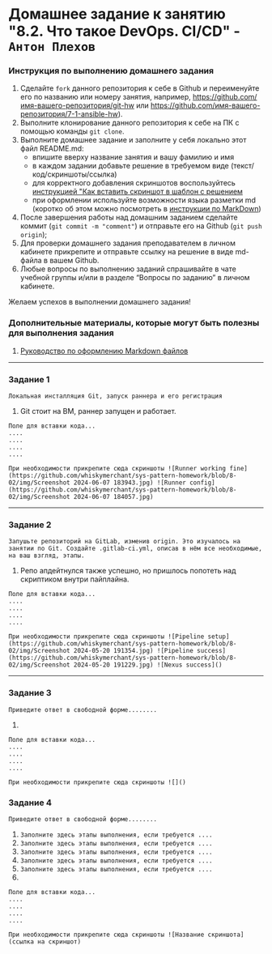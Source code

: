 # Домашнее задание к занятию "8.2. Что такое DevOps. СI/СD" - `Антон Плехов`


### Инструкция по выполнению домашнего задания

   1. Сделайте `fork` данного репозитория к себе в Github и переименуйте его по названию или номеру занятия, например, https://github.com/имя-вашего-репозитория/git-hw или  https://github.com/имя-вашего-репозитория/7-1-ansible-hw).
   2. Выполните клонирование данного репозитория к себе на ПК с помощью команды `git clone`.
   3. Выполните домашнее задание и заполните у себя локально этот файл README.md:
      - впишите вверху название занятия и вашу фамилию и имя
      - в каждом задании добавьте решение в требуемом виде (текст/код/скриншоты/ссылка)
      - для корректного добавления скриншотов воспользуйтесь [инструкцией "Как вставить скриншот в шаблон с решением](https://github.com/netology-code/sys-pattern-homework/blob/main/screen-instruction.md)
      - при оформлении используйте возможности языка разметки md (коротко об этом можно посмотреть в [инструкции  по MarkDown](https://github.com/netology-code/sys-pattern-homework/blob/main/md-instruction.md))
   4. После завершения работы над домашним заданием сделайте коммит (`git commit -m "comment"`) и отправьте его на Github (`git push origin`);
   5. Для проверки домашнего задания преподавателем в личном кабинете прикрепите и отправьте ссылку на решение в виде md-файла в вашем Github.
   6. Любые вопросы по выполнению заданий спрашивайте в чате учебной группы и/или в разделе “Вопросы по заданию” в личном кабинете.
   
Желаем успехов в выполнении домашнего задания!
   
### Дополнительные материалы, которые могут быть полезны для выполнения задания

1. [Руководство по оформлению Markdown файлов](https://gist.github.com/Jekins/2bf2d0638163f1294637#Code)

---

### Задание 1

`Локальная инсталляция Git, запуск раннера и его регистрация`

1. Git стоит на ВМ, раннер запущен и работает.

```
Поле для вставки кода...
....
....
....
....
```

`При необходимости прикрепитe сюда скриншоты
![Runner working fine](https://github.com/whiskymerchant/sys-pattern-homework/blob/8-02/img/Screenshot 2024-06-07 183943.jpg)
![Runner config](https://github.com/whiskymerchant/sys-pattern-homework/blob/8-02/img/Screenshot 2024-06-07 184057.jpg)`



---

### Задание 2

`Запушьте репозиторий на GitLab, изменив origin. Это изучалось на занятии по Git. Создайте .gitlab-ci.yml, описав в нём все необходимые, на ваш взгляд, этапы.`

1. Репо апдейтнулся также успешно, но пришлось попотеть над скриптиком внутри пайплайна.

```
Поле для вставки кода...
....
....
....
....
```

`При необходимости прикрепитe сюда скриншоты
![Pipeline setup](https://github.com/whiskymerchant/sys-pattern-homework/blob/8-02/img/Screenshot 2024-05-20 191354.jpg)
![Pipeline success](https://github.com/whiskymerchant/sys-pattern-homework/blob/8-02/img/Screenshot 2024-05-20 191229.jpg)
![Nexus success]()`


---

### Задание 3

`Приведите ответ в свободной форме........`

1. 

```
Поле для вставки кода...
....
....
....
....
```
`При необходимости прикрепитe сюда скриншоты
![]()`

### Задание 4

`Приведите ответ в свободной форме........`

1. `Заполните здесь этапы выполнения, если требуется ....`
2. `Заполните здесь этапы выполнения, если требуется ....`
3. `Заполните здесь этапы выполнения, если требуется ....`
4. `Заполните здесь этапы выполнения, если требуется ....`
5. `Заполните здесь этапы выполнения, если требуется ....`
6. 

```
Поле для вставки кода...
....
....
....
....
```

`При необходимости прикрепитe сюда скриншоты
![Название скриншота](ссылка на скриншот)`
